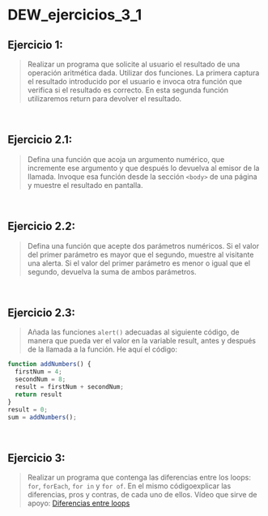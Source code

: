 # DEW_ejercicios_3_1

## Ejercicio 1:

> Realizar un programa que solicite al usuario el resultado de una operación aritmética dada. Utilizar dos funciones. La primera captura el resultado introducido por el usuario e invoca otra función que verifica si el resultado es correcto. En esta segunda función utilizaremos return para devolver el resultado.

<br>

## Ejercicio 2.1:

> Defina una función que acoja un argumento numérico, que incremente ese argumento y que después lo devuelva al emisor de la llamada. Invoque esa función desde la sección `<body>` de una página y muestre el resultado en pantalla.

<br>

## Ejercicio 2.2:

> Defina una función que acepte dos parámetros numéricos. Si el valor del primer parámetro es mayor que el segundo, muestre al visitante una alerta. Si el valor del primer parámetro es menor o igual que el segundo, devuelva la suma de ambos parámetros.

<br>

## Ejercicio 2.3:

> Añada las funciones `alert()` adecuadas al siguiente código, de manera que pueda ver el valor en la variable result, antes y después de la llamada a la función. He aquí el código:

```Javascript
function addNumbers() {
  firstNum = 4;
  secondNum = 8;
  result = firstNum + secondNum;
  return result
}
result = 0;
sum = addNumbers();
```

<br>

## Ejercicio 3:

> Realizar un programa que contenga las diferencias entre los loops: `for`, `forEach`, `for in` y `for of`. En el mismo códigoexplicar las diferencias, pros y contras, de cada uno de ellos. Vídeo que sirve de apoyo: [Diferencias entre loops](https://www.youtube.com/watch?v=Xax0GUlSjpk)
